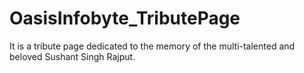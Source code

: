 # OasisInfobyte_TributePage
It is a tribute page dedicated to the memory of the multi-talented and beloved Sushant Singh Rajput.  
